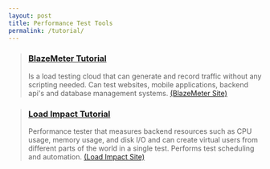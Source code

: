 ```yaml
---
layout: post
title: Performance Test Tools
permalink: /tutorial/
---
```


<blockquote>
    <h3><a href="/blazemeter">BlazeMeter Tutorial</a></h3>
    <p>Is a load testing cloud that can generate and record traffic without any scripting needed. Can test websites, mobile applications, backend api's and database management systems. <a href="https://blazemeter.com/"> (BlazeMeter Site) </a> </p>
</blockquote>

<blockquote>
    <h3><a href="/loadimpact">Load Impact Tutorial</a></h3>
    <p>Performance tester that measures backend resources such as CPU usage, memory usage, and disk I/O and can create virtual users from different parts of the world in a single test. Performs test scheduling and automation. <a href="https://loadimpact.com/features"> (Load Impact Site) </a> </p>
</blockquote>
